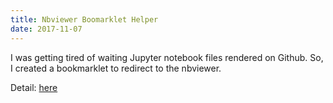 ```yaml
---
title: Nbviewer Boomarklet Helper
date: 2017-11-07
---
```


I was getting tired of waiting Jupyter notebook files rendered on Github.
So, I created a bookmarklet to redirect to the nbviewer.

Detail: [here](https://gist.github.com/kkweon/d6dbfe78c1af4ecb23ebe54fce092dfb)
